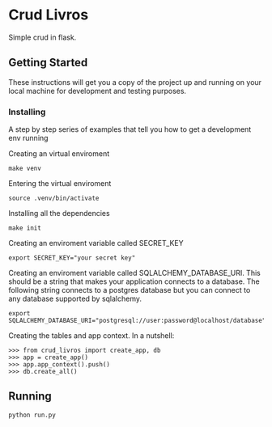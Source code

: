 # Crud Livros

Simple crud in flask.

## Getting Started

These instructions will get you a copy of the project up and running on your local machine for development and testing purposes.

### Installing

A step by step series of examples that tell you how to get a development env running

Creating an virtual enviroment
```
make venv
```

Entering the virtual enviroment
```
source .venv/bin/activate
```

Installing all the dependencies
```
make init
```

Creating an enviroment variable called SECRET_KEY
```
export SECRET_KEY="your secret key"
```

Creating an enviroment variable called SQLALCHEMY_DATABASE_URI. This should be a string that makes your application connects to a database. 
The following string connects to a postgres database but you can connect to any database supported by sqlalchemy.
```
export SQLALCHEMY_DATABASE_URI="postgresql://user:password@localhost/database"
```

Creating the tables and app context.
In a nutshell:
```
>>> from crud_livros import create_app, db
>>> app = create_app()
>>> app.app_context().push()
>>> db.create_all()
```
## Running
```
python run.py
```


